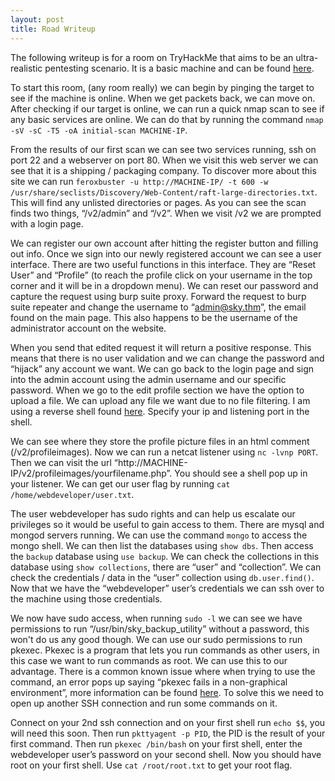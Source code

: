 ```yaml
---
layout: post
title: Road Writeup
---
```


The following writeup is for a room on TryHackMe that aims to be an ultra-realistic pentesting scenario. It is a basic machine and can be found [here](https://tryhackme.com/room/road). 

To start this room, (any room really) we can begin by pinging the target to see if the machine is online. When we get packets back, we can move on. After checking if our target is online, we can run a quick nmap scan to see if any basic services are online. We can do that by running the command `nmap -sV -sC -T5 -oA initial-scan MACHINE-IP`. 

From the results of our first scan we can see two services running, ssh on port 22 and a webserver on port 80. When we visit this web server we can see that it is a shipping / packaging company. To discover more about this site we can run `feroxbuster -u http://MACHINE-IP/ -t 600 -w /usr/share/seclists/Discovery/Web-Content/raft-large-directories.txt`. This will find any unlisted directories or pages. As you can see the scan finds two things, “/v2/admin” and “/v2”. When we visit /v2 we are prompted with a login page. 

We can register our own account after hitting the register button and filling out info. Once we sign into our newly registered account we can see a user interface. There are two useful functions in this interface. They are “Reset User” and “Profile” (to reach the profile click on your username in the top corner and it will be in a dropdown menu). We can reset our password and capture the request using burp suite proxy. Forward the request to burp suite repeater and change the username to “admin@sky.thm”, the email found on the main page. This also happens to be the username of the administrator account on the website.

When you send that edited request it will return a positive response. This means that there is no user validation and we can change the password and “hijack” any account we want. We can go back to the login page and sign into the admin account using the admin username and our specific password. When we go to the edit profile section we have the option to upload a file. We can upload any file we want due to no file filtering. I am using a reverse shell found [here](https://github.com/pentestmonkey/php-reverse-shell/blob/master/php-reverse-shell.php). Specify your ip and listening port in the shell.

We can see where they store the profile picture files in an html comment (/v2/profileimages).
Now we can run a netcat listener using `nc -lvnp PORT`. Then we can visit the url “http://MACHINE-IP/v2/profileimages/yourfilename.php”. You should see a shell pop up in your listener. We can get our user flag by running `cat /home/webdeveloper/user.txt`.

The user webdeveloper has sudo rights and can help us escalate our privileges so it would be useful to gain access to them. There are mysql and mongod servers running. We can use the command `mongo` to access the mongo shell. We can then list the databases using `show dbs`. Then access the `backup` database using `use backup`. We can check the collections in this database using `show collections`, there are “user” and “collection”. We can check the credentials / data in the “user” collection using `db.user.find()`. Now that we have the “webdeveloper” user’s credentials we can ssh over to the machine using those credentials. 

We now have sudo access, when running `sudo -l` we can see we have permissions to run “/usr/bin/sky_backup_utility” without a password, this won't do us any good though. We can use our sudo permissions to run pkexec. Pkexec is a program that lets you run commands as other users, in this case we want to run commands as root. We can use this to our advantage. There is a common known issue where when trying to use the command, an error pops up saying “pkexec fails in a non-graphical environment”, more information can be found [here](https://bugs.launchpad.net/ubuntu/+source/policykit-1/+bug/1821415). To solve this we need to open up another SSH connection and run some commands on it.

Connect on your 2nd ssh connection and on your first shell run `echo $$`, you will need this soon. Then run `pkttyagent -p PID`, the PID is the result of your first command. Then run `pkexec /bin/bash` on your first shell, enter the webdeveloper user’s password on your second shell. Now you should have root on your first shell. Use `cat /root/root.txt` to get your root flag.
